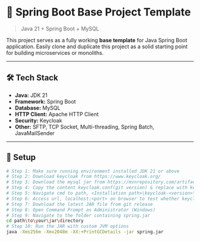 # 🚀 Spring Boot Base Project Template

> Java 21 + Spring Boot + MySQL

This project serves as a fully working **base template** for Java Spring Boot application. Easily clone and duplicate this project as a solid starting point for building microservices or monoliths.

---

## 🛠 Tech Stack

- **Java:** JDK 21  
- **Framework:** Spring Boot  
- **Database:** MySQL  
- **HTTP Client:** Apache HTTP Client  
- **Security:** Keycloak  
- **Other:** SFTP, TCP Socket, Multi-threading, Spring Batch, JavaMailSender  

---

## 🚀 Setup

```bash
# Step 1: Make sure running environment installed JDK 21 or above
# Step 2: Download keycloak from https://www.keycloak.org/
# Step 3: Download the mysql jar from https://mvnrepository.com/artifact/com.mysql/mysql-connector-j & put at <Installation path>\keycloak-<version>\providers
# Step 4: Copy the content keycloak.conf(git version) & replace with keycloak.conf at path, <Installation path>\keycloak-<version>\conf.  
# Step 5: Navigate cmd to path, <Installation path>\keycloak-<version>\bin & run, kc.bat start
# Step 6: Access url, localhost:<port> on browser to test whether keycloak is accessible
# Step 7: Download the latest JAR file from git release
# Step 8: Open Command Prompt as Administrator (Windows)
# Step 9: Navigate to the folder containing spring.jar
cd path\to\your\jar\directory
# Step 10: Run the JAR with custom JVM options
java -Xms256m -Xmx2048m -XX:+PrintGCDetails -jar spring.jar
